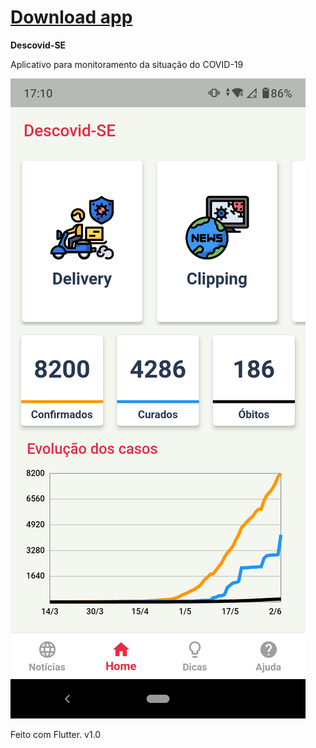 # [Download app](https://github.com/ladocufs/Descovid-SE/raw/master/descovidse.apk)

**Descovid-SE**

Aplicativo para monitoramento da situação do COVID-19


![alt text](https://github.com/ladocufs/Descovid-SE/blob/master/prints/home.png)

Feito com Flutter.
v1.0
